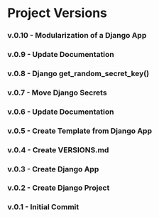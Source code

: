 # Project Versions
### v.0.10 - Modularization of a Django App
### v.0.9 - Update Documentation
### v.0.8 - Django get_random_secret_key()
### v.0.7 - Move Django Secrets
### v.0.6 - Update Documentation
### v.0.5 - Create Template from Django App
### v.0.4 - Create VERSIONS.md
### v.0.3 - Create Django App
### v.0.2 - Create Django Project
### v.0.1 - Initial Commit